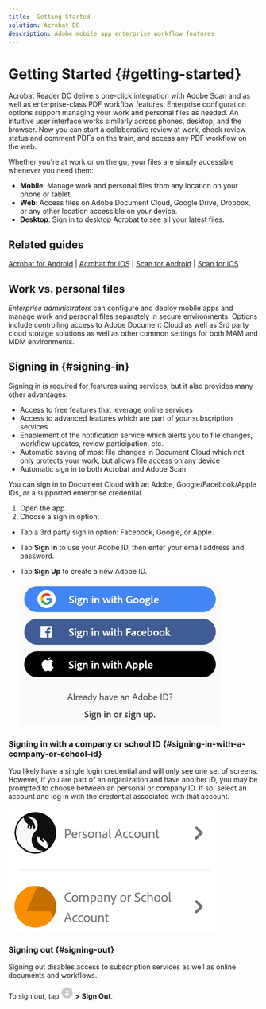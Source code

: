 ```yaml
---
title:  Getting Started
solution: Acrobat DC
description: Adobe mobile app enterprise workflow features
---
```


# Getting Started {#getting-started}

Acrobat Reader DC delivers one-click integration with  Adobe Scan and as well as enterprise-class PDF workflow features. Enterprise configuration options support managing your work and personal files as needed. An intuitive user interface works similarly across phones, desktop, and the browser. Now you can start a collaborative review at work, check review status and comment PDFs on the train, and access any PDF workflow on the web. 

Whether you're at work or on the go, your files are simply accessible whenever you need them: 

* **Mobile**: Manage work and personal files from any location on your phone or tablet. 
* **Web**: Access files on Adobe Document Cloud, Google Drive, Dropbox, or any other location accessible on your device. 
* **Desktop**: Sign in to desktop Acrobat to see all your latest files. 

## Related guides

[Acrobat for Android](../acrobat-android/index.md) | [Acrobat for iOS](../acrobat-ios/index.md) | [Scan for Android](../scan-android/index.md) | [Scan for iOS](../scan-ios/index.md)

## Work vs. personal files

*Enterprise administrators* can configure and deploy mobile apps and manage work and personal files separately in secure environments. Options include controlling access to Adobe Document Cloud as well as  3rd party cloud storage solutions as well as other common settings for both MAM and MDM environments. 


## Signing in {#signing-in}

Signing in is required for features using services, but it also provides many other  advantages: 

* Access to free features that leverage online services
* Access to advanced features which are part of your subscription services
* Enablement of the notification service which alerts you to file changes, workflow updates, review participation, etc. 
* Automatic saving of most file changes in Document Cloud which not only protects your work, but allows file access on any device
* Automatic sign in to both Acrobat and Adobe Scan

You can sign in to Document Cloud with an Adobe, Google/Facebook/Apple IDs, or a supported enterprise credential. 

1. Open the app. 
1. Choose a sign in option: 

* Tap a 3rd party sign in option: Facebook, Google, or Apple.
* Tap **Sign In** to use your Adobe ID, then enter your email address and password.
* Tap **Sign Up** to create a new Adobe ID.

   ![image](./images/signinmain.png)

### Signing in with a company or school ID {#signing-in-with-a-company-or-school-id}

You likely have a single login credential and will only see one set of screens. However, if you are part of an organization and have another ID, you may be prompted to choose between an personal or company ID. If so, select an account and log in with the credential associated with that account. 

   ![image](./images/selectaccount.png)

### Signing out {#signing-out}

Signing out disables access to subscription services as well as online documents and workflows. 

To sign out, tap ![image](./images/profileicon.png) **> Sign Out**.
